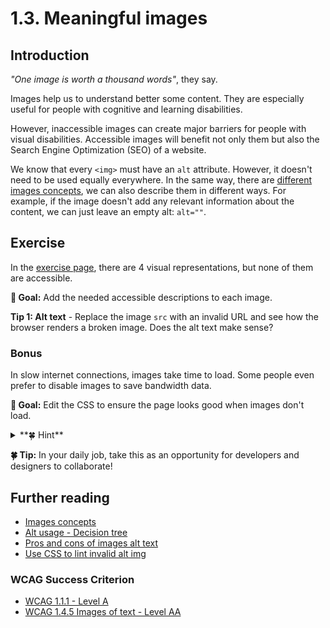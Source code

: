 # 1.3. Meaningful images

## Introduction

_"One image is worth a thousand words"_, they say.

Images help us to understand better some content. They are especially useful for people with cognitive and learning disabilities.

However, inaccessible images can create major barriers for people with visual disabilities. Accessible images will benefit not only them but also the Search Engine Optimization (SEO) of a website.

We know that every `<img>` must have an `alt` attribute. However, it doesn't need to be used equally everywhere.
In the same way, there are [different images concepts](https://www.w3.org/WAI/tutorials/images), we can also describe them in different ways.
For example, if the image doesn't add any relevant information about the content, we can just leave an empty alt: `alt=""`.

## Exercise

In the [exercise page](../exercises/1.3.html),
there are 4 visual representations, but none of them are accessible.

**🎯 Goal:** Add the needed accessible descriptions to each image.

**Tip 1: Alt text** - Replace the image `src` with an invalid URL and see how the browser renders a broken image. Does the alt text make sense?

### Bonus

In slow internet connections, images take time to load. Some people even prefer to disable images to save bandwidth data.

**🎯 Goal:** Edit the CSS to ensure the page looks good when images don't load.

<details>
  <summary>**🍀 Hint**</summary>
  You can force all images to not loading by creating a "blocking request".
  1. In Chrome, go to DevTools > 3 dots at the top right > More tools > "Network request blocking".
  2. A new container in the bottom is opened.
  3. Click the "+" button to create a new blocker `*.jpg`.
  4. Refresh the page and voilá. The `.jpg` images are not loaded!

</details>

**🍀 Tip:** In your daily job, take this as an opportunity for developers and designers to collaborate!

## Further reading

- [Images concepts](https://www.w3.org/WAI/tutorials/images)
- [Alt usage - Decision tree](https://www.w3.org/wai/tutorials/images/decision-tree/)
- [Pros and cons of images alt text](https://twitter.com/thingskatedid/status/1360331792067166208?s=20)
- [Use CSS to lint invalid alt img](https://twitter.com/geoffreycrofte/status/1274652138854121474?s=21)

### WCAG Success Criterion

- [WCAG 1.1.1 - Level A](https://www.w3.org/TR/WCAG21/#text-alternatives)
- [WCAG 1.4.5 Images of text - Level AA](https://www.w3.org/TR/WCAG21/#images-of-text)

